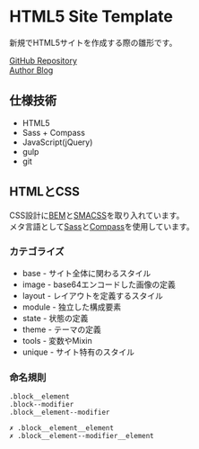 # HTML5 Site Template

新規でHTML5サイトを作成する際の雛形です。

[GitHub Repository](https://github.com/yuta-kanayama/html5-site-template)  
[Author Blog](http://yuta-k.net/)


## 仕様技術
* HTML5
* Sass + Compass
* JavaScript(jQuery)
* gulp
* git


## HTMLとCSS
CSS設計に[BEM](http://bem.info/)と[SMACSS](http://smacss.com/)を取り入れています。  
メタ言語として[Sass](http://sass-lang.com/)と[Compass](http://compass-style.org/)を使用しています。

### カテゴライズ

* base - サイト全体に関わるスタイル
* image - base64エンコードした画像の定義
* layout - レイアウトを定義するスタイル
* module - 独立した構成要素
* state - 状態の定義
* theme - テーマの定義
* tools - 変数やMixin
* unique - サイト特有のスタイル


### 命名規則

```
.block__element  
.block--modifier  
.block__element--modifier  

✗ .block__element__element  
✗ .block__element--modifier__element
```
